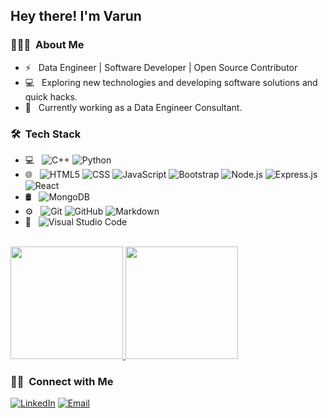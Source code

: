 <!-- <img src="https://raw.githubusercontent.com/AVS1508/AVS1508/master/assets/Aditya%20Vikram%20Singh%20Banner.png"> -->

<h2> Hey there! I'm Varun</h2>

<h3> 👨🏻‍💻 &nbsp;About Me </h3>

- ⚡ &nbsp; Data Engineer | Software Developer | Open Source Contributor
- 💻 &nbsp; Exploring new technologies and developing software solutions and quick hacks.
- 🌱 &nbsp; Currently working as a Data Engineer Consultant.

<h3> 🛠 &nbsp;Tech Stack</h3>

- 💻 &nbsp;
  ![C++](https://img.shields.io/badge/-C++-333333?style=flat&logo=C%2B%2B&logoColor=00599C)
  ![Python](https://img.shields.io/badge/-Python-333333?style=flat&logo=python)
- 🌐 &nbsp;
  ![HTML5](https://img.shields.io/badge/-HTML5-333333?style=flat&logo=HTML5)
  ![CSS](https://img.shields.io/badge/-CSS-333333?style=flat&logo=CSS3&logoColor=1572B6)
  ![JavaScript](https://img.shields.io/badge/-JavaScript-333333?style=flat&logo=javascript)
  ![Bootstrap](https://img.shields.io/badge/-Bootstrap-333333?style=flat&logo=bootstrap&logoColor=563D7C)
  ![Node.js](https://img.shields.io/badge/-Node.js-333333?style=flat&logo=node.js)
  ![Express.js](https://img.shields.io/badge/express.js-333333.svg?style=flat&logo=express)
  ![React](https://img.shields.io/badge/-React-333333?style=flat&logo=react)
- 🛢 &nbsp; 
  ![MongoDB](https://img.shields.io/badge/-MongoDB-333333?style=flat&logo=mongodb)
- ⚙️ &nbsp;
  ![Git](https://img.shields.io/badge/-Git-333333?style=flat&logo=git)
  ![GitHub](https://img.shields.io/badge/-GitHub-333333?style=flat&logo=github)
  ![Markdown](https://img.shields.io/badge/-Markdown-333333?style=flat&logo=markdown)
- 🔧 &nbsp;
  ![Visual Studio Code](https://img.shields.io/badge/-Visual%20Studio%20Code-333333?style=flat&logo=visual-studio-code&logoColor=007ACC)


<br/>

<a href="https://github.com/varunvj1">
  <img height="180em" src="https://github-readme-stats.vercel.app/api?username=varunvj1&theme=buefy&show_icons=true" />
  <img height="180em" src="https://github-readme-stats.vercel.app/api/top-langs/?username=varunvj1&theme=buefy&layout=compact"/>
</a>

<br/>

<h3> 🤝🏻 &nbsp;Connect with Me </h3>

<p>
<a href="https://www.linkedin.com/in/varun-jain-407459191/"><img alt="LinkedIn" src="https://img.shields.io/badge/LinkedIn-Varun%20Jain-blue?style=flat-square&logo=linkedin"></a>
<a href="mailto:varunvj181@gmail.com"><img alt="Email" src="https://img.shields.io/badge/Email-varunvj181@gmail.com-blue?style=flat-square&logo=gmail"></a>
</p>
